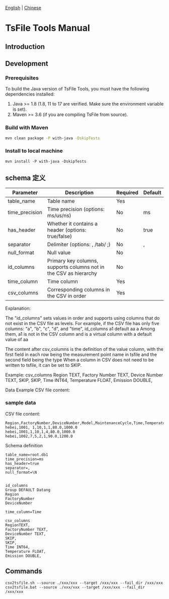 <!--

    Licensed to the Apache Software Foundation (ASF) under one
    or more contributor license agreements.  See the NOTICE file
    distributed with this work for additional information
    regarding copyright ownership.  The ASF licenses this file
    to you under the Apache License, Version 2.0 (the
    "License"); you may not use this file except in compliance
    with the License.  You may obtain a copy of the License at

        http://www.apache.org/licenses/LICENSE-2.0

    Unless required by applicable law or agreed to in writing,
    software distributed under the License is distributed on an
    "AS IS" BASIS, WITHOUT WARRANTIES OR CONDITIONS OF ANY
    KIND, either express or implied.  See the License for the
    specific language governing permissions and limitations
    under the License.

-->

[English](./README.md) | [Chinese](./README-zh.md)
# TsFile Tools Manual
## Introduction

## Development

### Prerequisites

To build the Java version of TsFile Tools, you must have the following dependencies installed:

1. Java >= 1.8 (1.8, 11 to 17 are verified. Make sure the environment variable is set).
2. Maven >= 3.6 (if you are compiling TsFile from source).

### Build with Maven

```sh
mvn clean package -P with-java -DskipTests
```

### Install to local machine

```
mvn install -P with-java -DskipTests
```

## schema 定义
| Parameter             | Description                      | Required | Default  |
|----------------|--------------------------|----------|------|
| table_name     | Table name                       | Yes      |      |
| time_precision | Time precision (options: ms/us/ns) | No       | ms   |
| has_header     | Whether it contains a header (options: true/false) | No       | true |
| separator      | Delimiter (options: , /tab/ ;)    | No        | ,    |
| null_format    | Null value                       | No        |    |
| id_columns     | Primary key columns, supports columns not in the CSV as hierarchy     | No        |      |
| time_column    | Time column                      | Yes        |      |
| csv_columns    | Corresponding columns in the CSV in order            | Yes        |      |

Explanation:

The "id_columns" sets values in order and supports using columns that do not exist in the CSV file as levels. 
For example, if the CSV file has only five columns: "a", "b", "c", "d", and "time",
id_columns
a1 default aa
a
Among them, a1 is not in the CSV column and is a virtual column with a default value of aa

The content after csv_columns is the definition of the value column, with the first field in each row being the measurement point name in tsfile and the second field being the type
When a column in CSV does not need to be written to tsfile, it can be set to SKIP.

Example:
csv_columns
Region TEXT,
Factory Number TEXT,
Device Number TEXT,
SKIP,
SKIP,
Time INT64,
Temperature FLOAT,
Emission DOUBLE,

Data Example
CSV file content:

### sample data

CSV file content:
```
Region,FactoryNumber,DeviceNumber,Model,MaintenanceCycle,Time,Temperature,Emission
hebei,1001, 1,10,1,1,80.0,1000.0
hebei,1001,1,10,1,4,80.0,1000.0
hebei,1002,7,5,2,1,90.0,1200.0
```
Schema definition

```
table_name=root.db1
time_precision=ms
has_header=true
separator=,
null_format=\N


id_columns
Group DEFAULT Datang
Region
FactoryNumber
DeviceNumber

time_column=Time

csv_columns
RegionTEXT,
FactoryNumber TEXT,
DeviceNumber TEXT,
SKIP,
SKIP,
Time INT64,
Temperature FLOAT,
Emission DOUBLE,
```
## Commands

```
csv2tsfile.sh --source ./xxx/xxx --target /xxx/xxx --fail_dir /xxx/xxx 
csv2tsfile.bat --source ./xxx/xxx --target /xxx/xxx --fail_dir /xxx/xxx 
```
